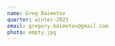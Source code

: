 ```yaml
---
name: Greg Baimetov
quarter: winter-2023
email: gregory.baimetov@gmail.com
photo: empty.jpg
---
```

